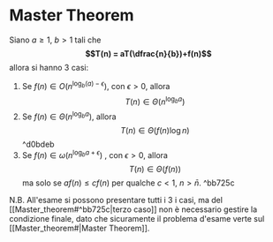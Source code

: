 # Master Theorem
Siano $a\ge1$, $b\gt1$ tali che **$$T(n) = aT(\dfrac{n}{b})+f(n)$$**
allora si hanno 3 casi:
1. Se $f(n) \in O(n^{\log_{b}(a)-\epsilon})$, con $\epsilon\gt0$, allora $$T(n) \in \Theta(n^{\log_{b}a})$$
2. Se $f(n) \in \Theta(n^{\log_{b}a})$, allora $$T(n) \in \Theta(f(n)\log n)$$ ^d0bdeb
3. Se $f(n) \in \omega(n^{\log_{b}a + \epsilon})$ , con $\epsilon \gt 0$, allora $$T(n) \in \Theta(f(n))$$ ma solo se $af(n) \le cf(n)$ per qualche $c \lt 1$, $n \gt \bar{n}$. ^bb725c

N.B. All'esame si possono presentare tutti i 3 i casi, ma del [[Master_theorem#^bb725c|terzo caso]] non è necessario gestire la condizione finale, dato che sicuramente il problema d'esame verte sul [[Master_theorem#|Master Theorem]].